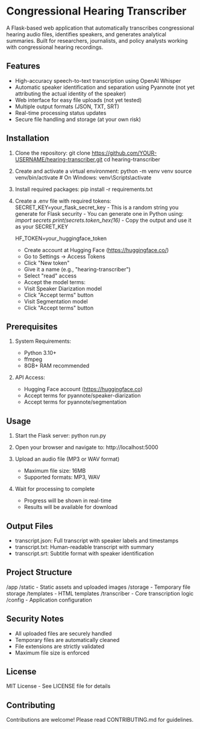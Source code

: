 # Congressional Hearing Transcriber

A Flask-based web application that automatically transcribes congressional hearing audio files, identifies speakers, and generates analytical summaries. Built for researchers, journalists, and policy analysts working with congressional hearing recordings.

## Features
- High-accuracy speech-to-text transcription using OpenAI Whisper
- Automatic speaker identification and separation using Pyannote (not yet attributing the actual identity of the speaker)
- Web interface for easy file uploads (not yet tested) 
- Multiple output formats (JSON, TXT, SRT)
- Real-time processing status updates
- Secure file handling and storage (at your own risk) 

## Installation

1. Clone the repository:
   git clone https://github.com/YOUR-USERNAME/hearing-transcriber.git
   cd hearing-transcriber

2. Create and activate a virtual environment:
   python -m venv venv
   source venv/bin/activate  # On Windows: venv\Scripts\activate

3. Install required packages:
   pip install -r requirements.txt

4. Create a .env file with required tokens:
   SECRET_KEY=your_flask_secret_key
          - This is a random string you generate for Flask security
          - You can generate one in Python using:
              _import secrets
              print(secrets.token_hex(16)_
          - Copy the output and use it as your SECRET_KEY

   HF_TOKEN=your_huggingface_token
      - Create account at Hugging Face (https://huggingface.co/)
      - Go to Settings → Access Tokens 
      - Click "New token"
      - Give it a name (e.g., "hearing-transcriber")
      - Select "read" access
      - Accept the model terms:
      - Visit Speaker Diarization model
      - Click "Accept terms" button
      - Visit Segmentation model
      - Click "Accept terms" button

## Prerequisites

1. System Requirements:
   - Python 3.10+
   - ffmpeg
   - 8GB+ RAM recommended

2. API Access:
   - Hugging Face account (https://huggingface.co)
   - Accept terms for pyannote/speaker-diarization
   - Accept terms for pyannote/segmentation

## Usage

1. Start the Flask server:
   python run.py

2. Open your browser and navigate to:
   http://localhost:5000

3. Upload an audio file (MP3 or WAV format)
   - Maximum file size: 16MB
   - Supported formats: MP3, WAV

4. Wait for processing to complete
   - Progress will be shown in real-time
   - Results will be available for download

## Output Files

- transcript.json: Full transcript with speaker labels and timestamps
- transcript.txt: Human-readable transcript with summary
- transcript.srt: Subtitle format with speaker identification

## Project Structure

/app
  /static        - Static assets and uploaded images
  /storage       - Temporary file storage
  /templates     - HTML templates
  /transcriber   - Core transcription logic
  /config        - Application configuration

## Security Notes

- All uploaded files are securely handled
- Temporary files are automatically cleaned
- File extensions are strictly validated
- Maximum file size is enforced

## License

MIT License - See LICENSE file for details

## Contributing

Contributions are welcome! Please read CONTRIBUTING.md for guidelines.
